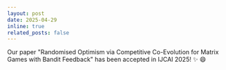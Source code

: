 ```yaml
---
layout: post
date: 2025-04-29
inline: true
related_posts: false
---
```


Our paper "Randomised Optimism via Competitive Co-Evolution for Matrix Games with Bandit Feedback" has been accepted in IJCAI 2025! :sparkles: :smile:
